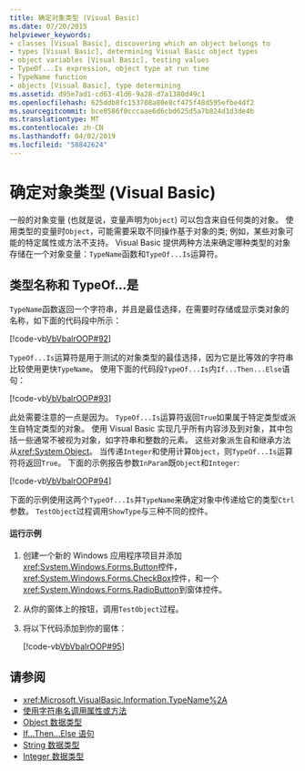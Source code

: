 ```yaml
---
title: 确定对象类型 (Visual Basic)
ms.date: 07/20/2015
helpviewer_keywords:
- classes [Visual Basic], discovering which an object belongs to
- types [Visual Basic], determining Visual Basic object types
- object variables [Visual Basic], testing values
- TypeOf...Is expression, object type at run time
- TypeName function
- objects [Visual Basic], type determining
ms.assetid: d95e7ad1-cd63-41d6-9a28-d7a1380d49c1
ms.openlocfilehash: 625ddb8fc153708a80e8cf475f48d595efbe4df2
ms.sourcegitcommit: bce0586f0cccaae6d6cbd625d5a7b824d1d3de4b
ms.translationtype: MT
ms.contentlocale: zh-CN
ms.lasthandoff: 04/02/2019
ms.locfileid: "58842624"
---
```

# <a name="determining-object-type-visual-basic"></a>确定对象类型 (Visual Basic)
一般的对象变量 (也就是说，变量声明为`Object`) 可以包含来自任何类的对象。 使用类型的变量时`Object`，可能需要采取不同操作基于对象的类; 例如，某些对象可能的特定属性或方法不支持。 Visual Basic 提供两种方法来确定哪种类型的对象存储在一个对象变量：`TypeName`函数和`TypeOf...Is`运算符。  
  
## <a name="typename-and-typeofis"></a>类型名称和 TypeOf...是  
 `TypeName`函数返回一个字符串，并且是最佳选择，在需要时存储或显示类对象的名称，如下面的代码段中所示：  
  
 [!code-vb[VbVbalrOOP#92](~/samples/snippets/visualbasic/VS_Snippets_VBCSharp/VbVbalrOOP/VB/OOP.vb#92)]  
  
 `TypeOf...Is`运算符是用于测试的对象类型的最佳选择，因为它是比等效的字符串比较使用更快`TypeName`。 使用下面的代码段`TypeOf...Is`内`If...Then...Else`语句：  
  
 [!code-vb[VbVbalrOOP#93](~/samples/snippets/visualbasic/VS_Snippets_VBCSharp/VbVbalrOOP/VB/OOP.vb#93)]  
  
 此处需要注意的一点是因为。 `TypeOf...Is`运算符返回`True`如果属于特定类型或派生自特定类型的对象。 使用 Visual Basic 实现几乎所有内容涉及到对象，其中包括一些通常不被视为对象，如字符串和整数的元素。 这些对象派生自和继承方法从<xref:System.Object>。 当传递`Integer`和使用计算`Object`，则`TypeOf...Is`运算符将返回`True`。 下面的示例报告参数`InParam`既`Object`和`Integer`:  
  
 [!code-vb[VbVbalrOOP#94](~/samples/snippets/visualbasic/VS_Snippets_VBCSharp/VbVbalrOOP/VB/OOP.vb#94)]  
  
 下面的示例使用这两个`TypeOf...Is`并`TypeName`来确定对象中传递给它的类型`Ctrl`参数。 `TestObject`过程调用`ShowType`与三种不同的控件。  
  
#### <a name="to-run-the-example"></a>运行示例  
  
1.  创建一个新的 Windows 应用程序项目并添加<xref:System.Windows.Forms.Button>控件，<xref:System.Windows.Forms.CheckBox>控件，和一个<xref:System.Windows.Forms.RadioButton>到窗体控件。  
  
2.  从你的窗体上的按钮，调用`TestObject`过程。  
  
3.  将以下代码添加到你的窗体：  
  
     [!code-vb[VbVbalrOOP#95](~/samples/snippets/visualbasic/VS_Snippets_VBCSharp/VbVbalrOOP/VB/OOP.vb#95)]  
  
## <a name="see-also"></a>请参阅

- <xref:Microsoft.VisualBasic.Information.TypeName%2A>
- [使用字符串名调用属性或方法](../../../../visual-basic/programming-guide/language-features/early-late-binding/calling-a-property-or-method-using-a-string-name.md)
- [Object 数据类型](../../../../visual-basic/language-reference/data-types/object-data-type.md)
- [If...Then...Else 语句](../../../../visual-basic/language-reference/statements/if-then-else-statement.md)
- [String 数据类型](../../../../visual-basic/language-reference/data-types/string-data-type.md)
- [Integer 数据类型](../../../../visual-basic/language-reference/data-types/integer-data-type.md)
